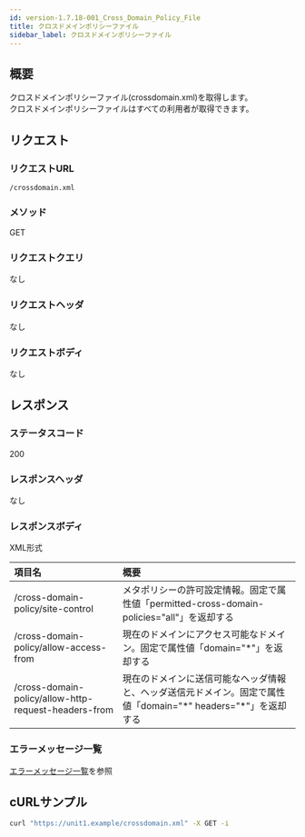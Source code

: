 ```yaml
---
id: version-1.7.18-001_Cross_Domain_Policy_File
title: クロスドメインポリシーファイル
sidebar_label: クロスドメインポリシーファイル
---
```

## 概要
クロスドメインポリシーファイル(crossdomain.xml)を取得します。  
クロスドメインポリシーファイルはすべての利用者が取得できます。

## リクエスト
### リクエストURL
```
/crossdomain.xml
```
### メソッド
GET
### リクエストクエリ
なし
### リクエストヘッダ
なし
### リクエストボディ
なし

## レスポンス
### ステータスコード
200
### レスポンスヘッダ
なし
### レスポンスボディ
XML形式

|項目名|概要|
|:--|:--|
|/cross-domain-policy/site-control|メタポリシーの許可設定情報。固定で属性値「permitted-cross-domain-policies="all"」を返却する|
|/cross-domain-policy/allow-access-from|現在のドメインにアクセス可能なドメイン。固定で属性値「domain="*"」を返却する|
|/cross-domain-policy/allow-http-request-headers-from|現在のドメインに送信可能なヘッダ情報と、ヘッダ送信元ドメイン。固定で属性値「domain="\*" headers="*"」を返却する|
### エラーメッセージ一覧
[エラーメッセージ一覧](004_Error_Messages.md)を参照

## cURLサンプル
```sh
curl "https://unit1.example/crossdomain.xml" -X GET -i
```

